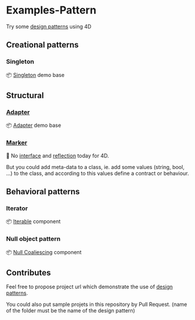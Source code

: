 # Examples-Pattern

Try some [design patterns](https://en.wikipedia.org/wiki/Software_design_pattern) using 4D

## Creational patterns

### Singleton

📦 [Singleton](Singleton) demo base

## Structural

### [Adapter](https://en.wikipedia.org/wiki/Adapter_pattern)

📦 [Adapter](Adapter) demo base

### [Marker](https://en.wikipedia.org/wiki/Marker_interface_pattern)

🔴 No [interface](https://en.wikipedia.org/wiki/Interface_(computing)) and [reflection](https://en.wikipedia.org/wiki/Reflective_programming) today for 4D.

But you could add meta-data to a class, ie. add some values (string, bool, ...) to the class, and according to this values define a contract or behaviour.

## Behavioral patterns

### Iterator

📦 [Iterable](https://github.com/mesopelagique/iterable) component

### Null object pattern

📦 [Null Coaliescing](https://github.com/mesopelagique/NullCoaliescing) component

## Contributes

Feel free to propose project url which demonstrate the use of [design patterns](https://en.wikipedia.org/wiki/Software_design_pattern).

You could also put sample projets in this repository by Pull Request. (name of the folder must be the name of the design pattern)
